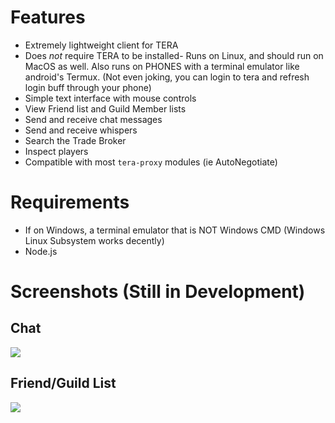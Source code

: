 # Features
* Extremely lightweight client for TERA
* Does *not* require TERA to be installed- Runs on Linux, and should run on MacOS as well. Also runs on PHONES with a terminal emulator like android's Termux. (Not even joking, you can login to tera and refresh login buff through your phone)
* Simple text interface with mouse controls
* View Friend list and Guild Member lists
* Send and receive chat messages
* Send and receive whispers
* Search the Trade Broker
* Inspect players
* Compatible with most `tera-proxy` modules (ie AutoNegotiate)

# Requirements
* If on Windows, a terminal emulator that is NOT Windows CMD (Windows Linux Subsystem works decently)
* Node.js

# Screenshots (Still in Development)
## Chat
<a target="_blank" href="https://i.imgur.com/MrwtPFI.png"><img src="https://i.imgur.com/MrwtPFI.png"></a>
## Friend/Guild List
<a target="_blank" href="https://i.imgur.com/kQsiEPo.png"><img src="https://i.imgur.com/kQsiEPo.png"></a>
